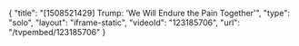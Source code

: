 {
    "title": "[1508521429] Trump: 'We Will Endure the Pain Together'",
    "type": "solo",
    "layout": "iframe-static",
    "videoId": "123185706",
    "url": "\/tvpembed\/123185706"
}